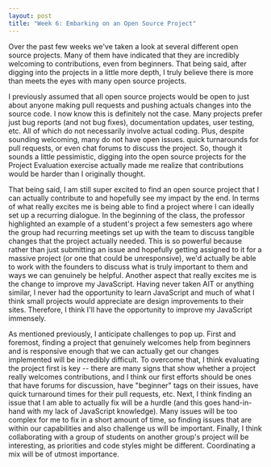```yaml
---
layout: post
title: "Week 6: Embarking on an Open Source Project"
---
```


Over the past few weeks we've taken a look at several different open source projects. Many of them have indicated that they are incredibly welcoming to contributions, even from beginners. That being said, after digging into the projects in a little more depth, I truly believe there is more than meets the eyes with many open source projects.  

<!--more-->

I previously assumed that all open source projects would be open to just about anyone making pull requests and pushing actuals changes into the source code. I now know this is definitely not the case. Many projects prefer just bug reports (and not bug fixes), documentation updates, user testing, etc. All of which do not necessarily involve actual coding. Plus, despite sounding welcoming, many do not have open issues. quick turnarounds for pull requests, or even chat forums to discuss the project. So, though it sounds a little pessimistic, digging into the open source projects for the Project Evaluation exercise actually made me realize that contributions would be harder than I originally thought. 

That being said, I am still super excited to find an open source project that I can actually contribute to and hopefully see my impact by the end. In terms of what really excites me is being able to find a project where I can ideally set up a recurring dialogue. In the beginning of the class, the professor highlighted an example of a student's project a few semesters ago where the group had recurring meetings set up with the team to discuss tangible changes that the project actually needed. This is so powerful because rather than just submitting an issue and hopefully getting assigned to it for a massive project (or one that could be unresponsive), we'd actually be able to work with the founders to discuss what is truly important to them and ways we can genuinely be helpful. Another aspect that really excites me is the change to improve my JavaScript. Having never taken AIT or anything similar, I never had the opportunity to learn JavaScript and much of what I think small projects would appreciate are design improvements to their sites. Therefore, I think I'll have the opportunity to improve my JavaScript immensely.

As mentioned previously, I anticipate challenges to pop up. First and foremost, finding a project that genuinely welcomes help from beginners and is responsive enough that we can actually get our changes implemented will be incredibly difficult. To overcome that, I think evaluating the project first is key -- there are many signs that show whether a project really welcomes contributions, and I think our first efforts should be ones that have forums for discussion, have "beginner" tags on their issues, have quick turnaround times for their pull requests, etc. Next, I think finding an issue that I am able to actually fix will be a hurdle (and this goes hand-in-hand with my lack of JavaScript knowledge). Many issues will be too complex for me to fix in a short amount of time, so finding issues that are within our capabilities and also challenge us will be important. Finally, I think collaborating with a group of students on another group's project will be interesting, as priorities and code styles might be different. Coordinating a mix will be of utmost importance. 